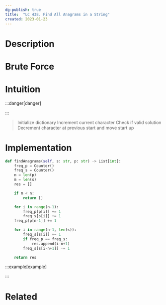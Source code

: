 ```yaml
---
dg-publish: true
title:  "LC 438. Find All Anagrams in a String"
created: 2023-01-23
---
```



# Description

# Brute Force
# Intuition

:::danger[danger] 


:::
>Initialize dictionary
>Increment current character
>Check if valid solution
>Decrement character at previous start and move start up 

# Implementation
```python
def findAnagrams(self, s: str, p: str) -> List[int]:
	freq_p = Counter()
	freq_s = Counter()
	n = len(p)
	m = len(s)
	res = []

	if m < n:
		return []

	for i in range(n-1):
		freq_p[p[i]] += 1
		freq_s[s[i]] += 1
	freq_p[p[n-1]] += 1

	for i in range(n-1, len(s)):
		freq_s[s[i]] += 1
		if freq_p == freq_s:
			res.append(i-n+1)
		freq_s[s[i-n+1]] -= 1

	return res
```

:::example[example] 


:::


# Related
